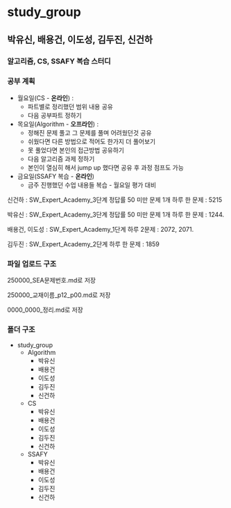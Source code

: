 # study_group

## 박유신, 배용건, 이도성, 김두진, 신건하
### 알고리즘, CS, SSAFY 복습 스터디

### 공부 계획
- 월요일(CS - **온라인**) :
  - 파트별로 정리했던 범위 내용 공유
  - 다음 공부파트 정하기
- 목요일(Algorithm - **오프라인**) :
  - 정해진 문제 풀고 그 문제를 풀며 어려웠던것 공유
  - 쉬웠다면 다른 방법으로 적어도 한가지 더 풀어보기
  - 못 풀었다면 본인의 접근방법 공유하기
  - 다음 알고리즘 과제 정하기
  - 본인이 열심히 해서 jump up 했다면 공유 후 과정 점프도 가능
- 금요일(SSAFY 복습 - **온라인**)
  - 금주 진행했던 수업 내용들 복습 - 월요일 평가 대비

신건하 : SW_Expert_Academy_3단계 정답률 50 미만 문제 1개 하루 한 문제 : 5215

박유신 : SW_Expert_Academy_3단계 정답률 50 미만 문제 1개 하루 한 문제 : 1244.

배용건, 이도성 : SW_Expert_Academy_1단계 하루 2문제 : 2072, 2071.

김두진 : SW_Expert_Academy_2단계 하루 한 문제 : 1859

### 파일 업로드 구조
250000_SEA문제번호.md로 저장

250000_교재이름_p12_p00.md로 저장

0000_0000_정리.md로 저장

### 폴더 구조
- study_group
  - Algorithm
    - 박유신
    - 배용건
    - 이도성
    - 김두진
    - 신건하
  - CS
    - 박유신
    - 배용건
    - 이도성
    - 김두진
    - 신건하
  - SSAFY
    - 박유신
    - 배용건
    - 이도성
    - 김두진
    - 신건하
